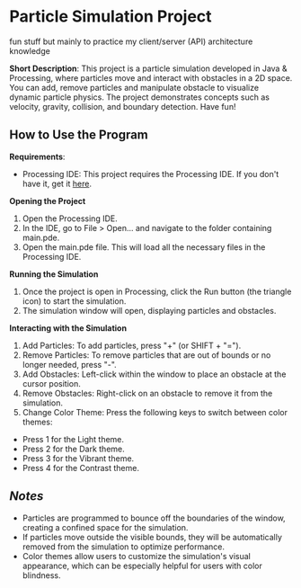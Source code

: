 # **Particle Simulation Project**
fun stuff but mainly to practice my client/server (API) architecture knowledge

**Short Description**: This project is a particle simulation developed in Java & Processing, where particles move and interact with obstacles in a 2D space. You can add, remove particles and manipulate obstacle to visualize dynamic particle physics. The project demonstrates concepts such as velocity, gravity, collision, and boundary detection. Have fun!

## **How to Use the Program**
**Requirements**:
- Processing IDE: This project requires the Processing IDE. If you don't have it, get it [here](https://processing.org/download).

**Opening the Project**
1. Open the Processing IDE.
2. In the IDE, go to File > Open... and navigate to the folder containing main.pde.
3. Open the main.pde file. This will load all the necessary files in the Processing IDE.

**Running the Simulation**
1. Once the project is open in Processing, click the Run button (the triangle icon) to start the simulation.
2. The simulation window will open, displaying particles and obstacles.

**Interacting with the Simulation**
1. Add Particles: To add particles, press "+" (or SHIFT + "=").
2. Remove Particles: To remove particles that are out of bounds or no longer needed, press "-".
3. Add Obstacles: Left-click within the window to place an obstacle at the cursor position.
4. Remove Obstacles: Right-click on an obstacle to remove it from the simulation.
5. Change Color Theme: Press the following keys to switch between color themes:
- Press 1 for the Light theme.
- Press 2 for the Dark theme.
- Press 3 for the Vibrant theme.
- Press 4 for the Contrast theme.

##  _Notes_
- Particles are programmed to bounce off the boundaries of the window, creating a confined space for the simulation.
- If particles move outside the visible bounds, they will be automatically removed from the simulation to optimize performance.
- Color themes allow users to customize the simulation's visual appearance, which can be especially helpful for users with color blindness.
